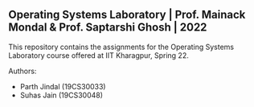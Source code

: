 ## Operating Systems Laboratory | Prof. Mainack Mondal & Prof. Saptarshi Ghosh | 2022

This repository contains the assignments for the Operating Systems Laboratory course offered at IIT Kharagpur, Spring 22.

Authors: 
- Parth Jindal (19CS30033)
- Suhas Jain  (19CS30048)